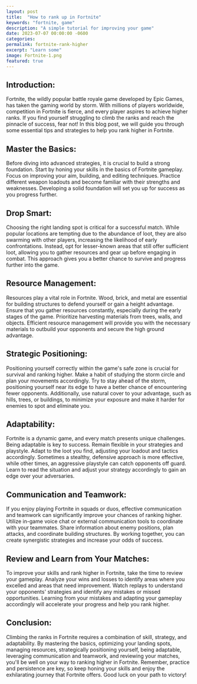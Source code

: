 ```yaml
---
layout: post
title:  "How to rank up in Fortnite"
keywords: "fortnite, game"
description: "A simple tutorial for improving your game"
date: 2023-07-07 00:00:00 -0600
categories: 
permalink: fortnite-rank-higher
excerpt: "Learn some"
image: Fortnite-1.png
featured: true
---
```


## Introduction:
Fortnite, the wildly popular battle royale game developed by Epic Games, has taken the gaming world by storm. With millions of players worldwide, competition in Fortnite is fierce, and every player aspires to achieve higher ranks. If you find yourself struggling to climb the ranks and reach the pinnacle of success, fear not! In this blog post, we will guide you through some essential tips and strategies to help you rank higher in Fortnite.

## Master the Basics:
Before diving into advanced strategies, it is crucial to build a strong foundation. Start by honing your skills in the basics of Fortnite gameplay. Focus on improving your aim, building, and editing techniques. Practice different weapon loadouts and become familiar with their strengths and weaknesses. Developing a solid foundation will set you up for success as you progress further.

## Drop Smart:
Choosing the right landing spot is critical for a successful match. While popular locations are tempting due to the abundance of loot, they are also swarming with other players, increasing the likelihood of early confrontations. Instead, opt for lesser-known areas that still offer sufficient loot, allowing you to gather resources and gear up before engaging in combat. This approach gives you a better chance to survive and progress further into the game.

## Resource Management:
Resources play a vital role in Fortnite. Wood, brick, and metal are essential for building structures to defend yourself or gain a height advantage. Ensure that you gather resources constantly, especially during the early stages of the game. Prioritize harvesting materials from trees, walls, and objects. Efficient resource management will provide you with the necessary materials to outbuild your opponents and secure the high ground advantage.

## Strategic Positioning:
Positioning yourself correctly within the game's safe zone is crucial for survival and ranking higher. Make a habit of studying the storm circle and plan your movements accordingly. Try to stay ahead of the storm, positioning yourself near its edge to have a better chance of encountering fewer opponents. Additionally, use natural cover to your advantage, such as hills, trees, or buildings, to minimize your exposure and make it harder for enemies to spot and eliminate you.

## Adaptability:
Fortnite is a dynamic game, and every match presents unique challenges. Being adaptable is key to success. Remain flexible in your strategies and playstyle. Adapt to the loot you find, adjusting your loadout and tactics accordingly. Sometimes a stealthy, defensive approach is more effective, while other times, an aggressive playstyle can catch opponents off guard. Learn to read the situation and adjust your strategy accordingly to gain an edge over your adversaries.

## Communication and Teamwork:
If you enjoy playing Fortnite in squads or duos, effective communication and teamwork can significantly improve your chances of ranking higher. Utilize in-game voice chat or external communication tools to coordinate with your teammates. Share information about enemy positions, plan attacks, and coordinate building structures. By working together, you can create synergistic strategies and increase your odds of success.

## Review and Learn from Your Matches:
To improve your skills and rank higher in Fortnite, take the time to review your gameplay. Analyze your wins and losses to identify areas where you excelled and areas that need improvement. Watch replays to understand your opponents' strategies and identify any mistakes or missed opportunities. Learning from your mistakes and adapting your gameplay accordingly will accelerate your progress and help you rank higher.

## Conclusion:
Climbing the ranks in Fortnite requires a combination of skill, strategy, and adaptability. By mastering the basics, optimizing your landing spots, managing resources, strategically positioning yourself, being adaptable, leveraging communication and teamwork, and reviewing your matches, you'll be well on your way to ranking higher in Fortnite. Remember, practice and persistence are key, so keep honing your skills and enjoy the exhilarating journey that Fortnite offers. Good luck on your path to victory!